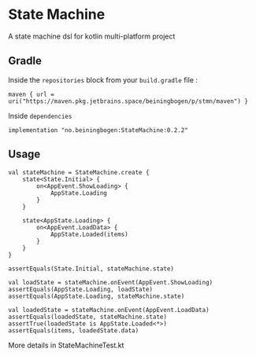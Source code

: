 # State Machine

A state machine dsl for kotlin multi-platform project

## Gradle

Inside the `repositories` block from your `build.gradle` file : 
```
maven { url = uri("https://maven.pkg.jetbrains.space/beiningbogen/p/stmn/maven") }
```
Inside `dependencies`
```
implementation "no.beiningbogen:StateMachine:0.2.2"
```

## Usage 

```
val stateMachine = StateMachine.create {
    state<State.Initial> {
        on<AppEvent.ShowLoading> {
            AppState.Loading
        }
    }

    state<AppState.Loading> {
        on<AppEvent.LoadData> {
            AppState.Loaded(items)
        }
    }
}

assertEquals(State.Initial, stateMachine.state)

val loadState = stateMachine.onEvent(AppEvent.ShowLoading)
assertEquals(AppState.Loading, loadState)
assertEquals(AppState.Loading, stateMachine.state)

val loadedState = stateMachine.onEvent(AppEvent.LoadData)
assertEquals(loadedState, stateMachine.state)
assertTrue(loadedState is AppState.Loaded<*>)
assertEquals(items, loadedState.data)
```

More details in StateMachineTest.kt
